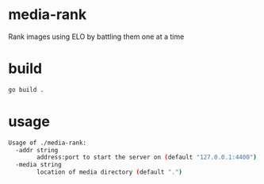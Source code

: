 # media-rank

Rank images using ELO by battling them one at a time

# build

```sh
go build .
```

# usage

```sh
Usage of ./media-rank:
  -addr string
        address:port to start the server on (default "127.0.0.1:4400")
  -media string
        location of media directory (default ".")
```
